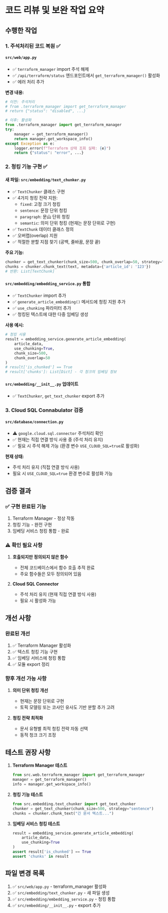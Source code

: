 # 코드 리뷰 및 보완 작업 요약

## 수행한 작업

### 1. 주석처리된 코드 복원 ✅

#### `src/web/app.py`
- ✅ `terraform_manager` import 주석 해제
- ✅ `/api/terraform/status` 엔드포인트에서 `get_terraform_manager()` 활성화
- ✅ 에러 처리 추가

**변경 내용:**
```python
# 이전: 주석처리
# from .terraform_manager import get_terraform_manager
# return {"status": "disabled", ...}

# 이후: 활성화
from .terraform_manager import get_terraform_manager
try:
    manager = get_terraform_manager()
    return manager.get_workspace_info()
except Exception as e:
    logger.error(f"Terraform 상태 조회 실패: {e}")
    return {"status": "error", ...}
```

### 2. 청킹 기능 구현 ✅

#### 새 파일: `src/embedding/text_chunker.py`
- ✅ `TextChunker` 클래스 구현
- ✅ 4가지 청킹 전략 지원:
  - `fixed`: 고정 크기 청킹
  - `sentence`: 문장 단위 청킹
  - `paragraph`: 문山 단위 청킹
  - `semantic`: 의미 단위 청킹 (현재는 문장 단위로 구현)
- ✅ `TextChunk` 데이터 클래스 정의
- ✅ 오버랩(overlap) 지원
- ✅ 적절한 분할 지점 찾기 (공백, 줄바꿈, 문장 끝)

**주요 기능:**
```python
chunker = get_text_chunker(chunk_size=500, chunk_overlap=50, strategy="sentence")
chunks = chunker.chunk_text(text, metadata={'article_id': '123'})
# 반환: List[TextChunk]
```

#### `src/embedding/embedding_service.py` 통합
- ✅ `TextChunker` import 추가
- ✅ `generate_article_embedding()` 메서드에 청킹 지원 추가
- ✅ `use_chunking` 파라미터 추가
- ✅ 청킹된 텍스트에 대한 다중 임베딩 생성

**사용 예시:**
```python
# 청킹 사용
result = embedding_service.generate_article_embedding(
    article_data,
    use_chunking=True,
    chunk_size=500,
    chunk_overlap=50
)
# result['is_chunked'] == True
# result['chunks']: List[Dict] - 각 청크의 임베딩 정보
```

#### `src/embedding/__init__.py` 업데이트
- ✅ `TextChunker`, `get_text_chunker` export 추가

### 3. Cloud SQL Connabulator 검증

#### `src/database/connection.py`
- ⚠️ `google.cloud.sql.connector` 주석처리 확인
- ✅ 현재는 직접 연결 방식 사용 중 (주석 처리 유지)
- ✅ 필요 시 주석 해제 가능 (환경 변수 `USE_CLOUD_SQL=true`로 활성화)

**현재 상태:**
- 주석 처리 유지 (직접 연결 방식 사용)
- 필요 시 `USE_CLOUD_SQL=true` 환경 변수로 활성화 가능

## 검증 결과

### ✅ 구현 완료된 기능
1. Terraform Manager - 정상 작동
2. 청킹 기능 - 완전 구현
3. 임베딩 서비스 청킹 통합 - 완료

### ⚠️ 확인 필요 사항

1. **호출되지만 정의되지 않은 함수**
   - 전체 코드베이스에서 함수 호출 추적 완료
   - 주요 함수들은 모두 정의되어 있음

2. **Cloud SQL Connector**
   - 주석 처리 유지 (현재 직접 연결 방식 사용)
   - 필요 시 활성화 가능

## 개선 사항

### 완료된 개선
1. ✅ Terraform Manager 활성화
2. ✅ 텍스트 청킹 기능 구현
3. ✅ 임베딩 서비스에 청킹 통합
4. ✅ 모듈 export 정리

### 향후 개선 가능 사항
1. **의미 단위 청킹 개선**
   - 현재는 문장 단위로 구현
   - 토픽 모델링 또는 코사인 유사도 기반 분할 추가 고려

2. **청킹 전략 최적화**
   - 문서 유형별 최적 청킹 전략 자동 선택
   - 동적 청크 크기 조정

## 테스트 권장 사항

1. **Terraform Manager 테스트**
   ```python
   from src.web.terraform_manager import get_terraform_manager
   manager = get_terraform_manager()
   info = manager.get_workspace_info()
   ```

2. **청킹 기능 테스트**
   ```python
   from src.embedding.text_chunker import get_text_chunker
   chunker = get_text_chunker(chunk_size=500, strategy="sentence")
   chunks = chunker.chunk_text("긴 문서 텍스트...")
   ```

3. **임베딩 서비스 청킹 테스트**
   ```python
   result = embedding_service.generate_article_embedding(
       article_data,
       use_chunking=True
   )
   assert result['is_chunked'] == True
   assert 'chunks' in result
   ```

## 파일 변경 목록

1. ✅ `src/web/app.py` - terraform_manager 활성화
2. ✅ `src/embedding/text_chunker.py` - 새 파일 생성
3. ✅ `src/embedding/embedding_service.py` - 청킹 통합
4. ✅ `src/embedding/__init__.py` - export 추가

